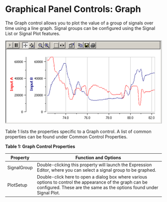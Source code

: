 # Graphical Panel Controls: Graph

The Graph control allows you to plot the value of a group of signals over time using a line graph. Signal groups can be configured using the Signal List or Signal Plot features.

![Figure 1: A pair of signals in a signal group plotted using the Graph control.](../../../../.gitbook/assets/gpctrlGraph.gif)

Table 1 lists the properties specific to a Graph control.  A list of common properties can be found under Common Control Properties.

**Table 1: Graph Control Properties**

| Property    | Function and Options                                                                                                                                                              |
| ----------- | --------------------------------------------------------------------------------------------------------------------------------------------------------------------------------- |
| SignalGroup | Double-clicking this property will launch the Expression Editor, where you can select a signal group to be graphed.                                                               |
| PlotSetup   | Double-click here to open a dialog box where various options to control the appearance of the graph can be configured. These are the same as the options found under Signal Plot. |
